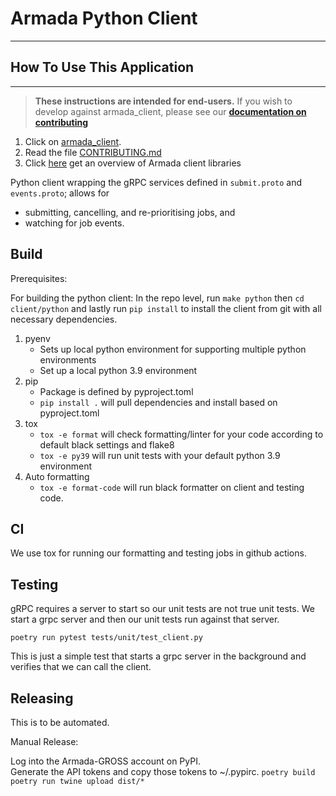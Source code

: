 Armada Python Client
=
<hr />

## How To Use This Application
***

> **These instructions are intended for end-users.** If you wish to develop against armada_client, please see our **[documentation on contributing](CONTRIBUTING.md )**

1) Click on [armada_client](https://pypi.org/project/armada-client/).
2) Read the file [CONTRIBUTING.md](CONTRIBUTING.md)
3) Click [here](https://armadaproject.io/libraries) get an overview of Armada client libraries

Python client wrapping the gRPC services defined in `submit.proto` and `events.proto`; allows for

- submitting, cancelling, and re-prioritising jobs, and
- watching for job events.


## Build
Prerequisites:

For building the python client:
In the repo level, run `make python` then `cd client/python` and lastly run `pip install` to install the client from git with all necessary dependencies.

1) pyenv
   - Sets up local python environment for supporting multiple python environments
   - Set up a local python 3.9 environment
2) pip
   - Package is defined by pyproject.toml
   - `pip install .` will pull dependencies and install based on pyproject.toml
3) tox
   - `tox -e format` will check formatting/linter for your code according to default black settings and flake8
   - `tox -e py39` will run unit tests with your default python 3.9 environment
4) Auto formatting
   - `tox -e format-code` will run black formatter on client and testing code.
## CI

We use tox for running our formatting and testing jobs in github actions.

## Testing
gRPC requires a server to start so our unit tests are not true unit tests.  We start a grpc server and then our unit tests run against that server.

`poetry run pytest tests/unit/test_client.py`

This is just a simple test that starts a grpc server in the background and verifies that we can call the client.

## Releasing

This is to be automated.

Manual Release:

Log into the Armada-GROSS account on PyPI.  
Generate the API tokens and copy those tokens to ~/.pypirc.
`poetry build`
`poetry run twine upload dist/*`